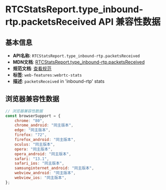 # RTCStatsReport.type_inbound-rtp.packetsReceived API 兼容性数据

## 基本信息

- **API名称**: `RTCStatsReport.type_inbound-rtp.packetsReceived`
- **MDN文档**: [RTCStatsReport.type_inbound-rtp.packetsReceived](https://developer.mozilla.org/docs/Web/API/RTCInboundRtpStreamStats/packetsReceived)
- **规范文档**: [查看规范](https://w3c.github.io/webrtc-stats/#dom-rtcreceivedrtpstreamstats-packetsreceived)
- **标签**: `web-features:webrtc-stats`
- **描述**: `packetsReceived` in 'inbound-rtp' stats

## 浏览器兼容性数据

```javascript
// 浏览器兼容性数据
const browserSupport = {
    chrome: "80",
    chrome_android: "同主版本",
    edge: "同主版本",
    firefox: "72",
    firefox_android: "同主版本",
    oculus: "同主版本",
    opera: "同主版本",
    opera_android: "同主版本",
    safari: "13.1",
    safari_ios: "同主版本",
    samsunginternet_android: "同主版本",
    webview_android: "同主版本",
    webview_ios: "同主版本",
};

```

